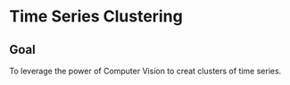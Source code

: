 # Time Series Clustering

## Goal

To leverage the power of Computer Vision to creat clusters of time series. 

